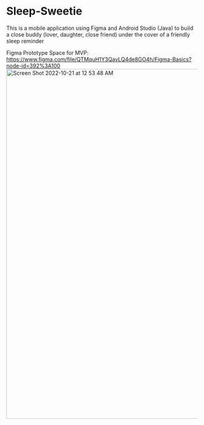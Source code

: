 # Sleep-Sweetie
This is a mobile application using Figma and Android Studio (Java) to build a close buddy (lover, daughter, close friend) under the cover of a friendly sleep reminder

Figma Prototype Space for MVP: https://www.figma.com/file/QTMquH1Y3QavLQ4de8GO4h/Figma-Basics?node-id=392%3A100
<img width="919" alt="Screen Shot 2022-10-21 at 12 53 48 AM" src="https://user-images.githubusercontent.com/83102564/197115102-6f89b804-e592-4dbf-94b5-97cde4a47e3f.png">
